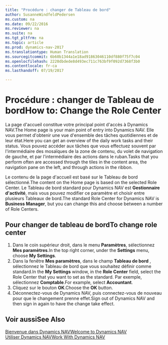 ```yaml
---
title: "Procédure : changer de Tableau de bord"
author: SusanneWindfeldPedersen
ms.custom: na
ms.date: 09/22/2016
ms.reviewer: na
ms.suite: na
ms.tgt_pltfrm: na
ms.topic: article
ms.prod: dynamics-nav-2017
ms.translationtype: Human Translation
ms.sourcegitcommit: 6b60b1344a1e18ad91863046110df880f75f7c04
ms.openlocfilehash: 2220dbdede8d493ec711c763bf9f092d7368f3b0
ms.contentlocale: fr-ca
ms.lasthandoff: 07/19/2017

---
```


# <a name="how-to-change-the-role-center"></a><span data-ttu-id="cd712-102">Procédure : changer de Tableau de bord</span><span class="sxs-lookup"><span data-stu-id="cd712-102">How to: Change the Role Center</span></span>
<span data-ttu-id="cd712-103">La page d'accueil constitue votre principal point d'accès à Dynamics NAV.</span><span class="sxs-lookup"><span data-stu-id="cd712-103">The Home page is your main point of entry into Dynamics NAV.</span></span> <span data-ttu-id="cd712-104">Elle vous permet d'obtenir une vue d'ensemble des tâches quotidiennes et de leur état.</span><span class="sxs-lookup"><span data-stu-id="cd712-104">Here you can get an overview of the daily work tasks and their status.</span></span> <span data-ttu-id="cd712-105">Vous pouvez accéder aux tâches que vous effectuez souvent par l'intermédiaire des mosaïques de la zone de contenu, du volet de navigation de gauche, et par l'intermédiaire des actions dans le ruban.</span><span class="sxs-lookup"><span data-stu-id="cd712-105">Tasks that you perform often are accessed through the tiles in the content area, the navigation pane on the left, and through actions in the ribbon.</span></span>

<span data-ttu-id="cd712-106">Le contenu de la page d'accueil est basé sur le Tableau de bord sélectionné.</span><span class="sxs-lookup"><span data-stu-id="cd712-106">The content on the Home page is based on the selected Role Center.</span></span> <span data-ttu-id="cd712-107">Le Tableau de bord standard pour Dynamics NAV est **Gestionnaire d'activité**, mais vous pouvez modifier ce paramètre et choisir entre plusieurs Tableaux de bord.</span><span class="sxs-lookup"><span data-stu-id="cd712-107">The standard Role Center for Dynamics NAV is **Business Manager**, but you can change this and choose between a number of Role Centers.</span></span>

## <a name="to-change-role-center"></a><span data-ttu-id="cd712-108">Pour changer de tableau de bord</span><span class="sxs-lookup"><span data-stu-id="cd712-108">To change role center</span></span>
1. <span data-ttu-id="cd712-109">Dans le coin supérieur droit, dans le menu **Paramètres**, sélectionnez **Mes paramètres**.</span><span class="sxs-lookup"><span data-stu-id="cd712-109">In the top right corner, under the **Settings** menu, choose **My Settings**.</span></span>
2. <span data-ttu-id="cd712-110">Dans la fenêtre **Mes paramètres**, dans le champ **Tableau de bord** , sélectionnez le Tableau de bord que vous souhaitez définir comme standard.</span><span class="sxs-lookup"><span data-stu-id="cd712-110">In the **My Settings** window, in the **Role Center** field, select the Role Center that you want to set as the standard.</span></span> <span data-ttu-id="cd712-111">Par exemple, sélectionnez **Comptable**.</span><span class="sxs-lookup"><span data-stu-id="cd712-111">For example, select **Accountant**.</span></span>
3. <span data-ttu-id="cd712-112">Cliquez sur le bouton **OK**.</span><span class="sxs-lookup"><span data-stu-id="cd712-112">Choose the **OK** button.</span></span>
4. <span data-ttu-id="cd712-113">Déconnectez-vous de Dynamics NAV, puis connectez-vous de nouveau pour que le changement prenne effet.</span><span class="sxs-lookup"><span data-stu-id="cd712-113">Sign out of Dynamics NAV and then sign in again to have the change take effect.</span></span>

## <a name="see-also"></a><span data-ttu-id="cd712-114">Voir aussi</span><span class="sxs-lookup"><span data-stu-id="cd712-114">See Also</span></span>
[<span data-ttu-id="cd712-115">Bienvenue dans Dynamics NAV</span><span class="sxs-lookup"><span data-stu-id="cd712-115">Welcome to Dynamics NAV</span></span>](across-get-started.md)  
[<span data-ttu-id="cd712-116">Utiliser Dynamics NAV</span><span class="sxs-lookup"><span data-stu-id="cd712-116">Work With Dynamics NAV</span></span>](ui-work-product.md)  

